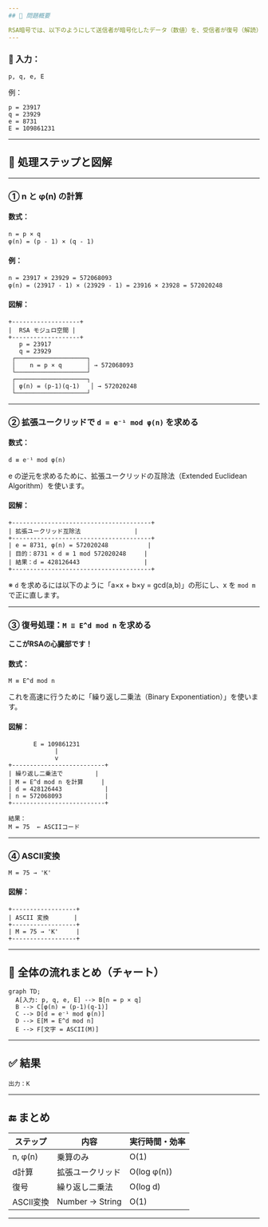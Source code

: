 ```yaml
---
## 🔐 問題概要

RSA暗号では、以下のようにして送信者が暗号化したデータ（数値）を、受信者が復号（解読）します：
---
```


### 📘 入力：

```
p, q, e, E
```

例：

```
p = 23917
q = 23929
e = 8731
E = 109861231
```

---

## 🧩 処理ステップと図解

---

### ① n と φ(n) の計算

#### 数式：

```txt
n = p × q
φ(n) = (p - 1) × (q - 1)
```

#### 例：

```txt
n = 23917 × 23929 = 572068093
φ(n) = (23917 - 1) × (23929 - 1) = 23916 × 23928 = 572020248
```

#### 図解：

```
+-------------------+
|  RSA モジュロ空間 |
+-------------------+
   p = 23917
   q = 23929
 ┌────────────────────┐
 │    n = p × q       │ → 572068093
 └────────────────────┘
 ┌────────────────────┐
 │ φ(n) = (p-1)(q-1)   │ → 572020248
 └────────────────────┘
```

---

### ② 拡張ユークリッドで `d = e⁻¹ mod φ(n)` を求める

#### 数式：

```
d ≡ e⁻¹ mod φ(n)
```

e の逆元を求めるために、拡張ユークリッドの互除法（Extended Euclidean Algorithm）を使います。

#### 図解：

```
+---------------------------------------+
| 拡張ユークリッド互除法               |
+---------------------------------------+
| e = 8731, φ(n) = 572020248           |
| 目的：8731 × d ≡ 1 mod 572020248     |
| 結果：d = 428126443                  |
+---------------------------------------+
```

※ `d` を求めるには以下のように「a×x + b×y = gcd(a,b)」の形にし、x を `mod m` で正に直します。

---

### ③ 復号処理：`M ≡ E^d mod n` を求める

**ここがRSAの心臓部です！**

#### 数式：

```
M ≡ E^d mod n
```

これを高速に行うために「繰り返し二乗法（Binary Exponentiation）」を使います。

#### 図解：

```
       E = 109861231
             |
             v
+--------------------------+
| 繰り返し二乗法で         |
| M = E^d mod n を計算     |
| d = 428126443            |
| n = 572068093            |
+--------------------------+

結果：
M = 75  ← ASCIIコード
```

---

### ④ ASCII変換

```txt
M = 75 → 'K'
```

#### 図解：

```
+------------------+
| ASCII 変換       |
+------------------+
| M = 75 → 'K'     |
+------------------+
```

---

## 🧪 全体の流れまとめ（チャート）

```mermaid
graph TD;
  A[入力: p, q, e, E] --> B[n = p × q]
  B --> C[φ(n) = (p-1)(q-1)]
  C --> D[d = e⁻¹ mod φ(n)]
  D --> E[M = E^d mod n]
  E --> F[文字 = ASCII(M)]
```

---

## ✅ 結果

```
出力：K
```

---

## 🔚 まとめ

| ステップ  | 内容             | 実行時間・効率 |
| --------- | ---------------- | -------------- |
| n, φ(n)   | 乗算のみ         | O(1)           |
| d計算     | 拡張ユークリッド | O(log φ(n))    |
| 復号      | 繰り返し二乗法   | O(log d)       |
| ASCII変換 | Number → String  | O(1)           |

---
